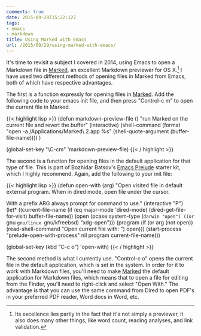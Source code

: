 ```yaml
---
comments: true
date: 2015-09-29T15:22:12Z
tags:
- emacs
- markdown
title: Using Marked with Emacs
url: /2015/09/29/using-marked-with-emacs/
---
```


It's time to revisit a subject I covered in 2014, using Emacs to open a Markdown file in [Marked][marked], an excellent Markdown previewer for OS X.[^1] I have used two different methods of opening files in Marked from Emacs, both of which have respective advantages.

The first is a function expressly for opening files in [Marked][marked]. Add the following code to your emacs init file, and then press "Control-c m" to open the current file in Marked.

{{< highlight lisp >}}
(defun markdown-preview-file ()
  "run Marked on the current file and revert the buffer"
  (interactive)
  (shell-command
   (format "open -a /Applications/Marked\\ 2.app %s"
           (shell-quote-argument (buffer-file-name))))
  )

(global-set-key "\C-cm" 'markdown-preview-file)
{{< / highlight >}}

The second is a function for opening files in the default application for that type of file. This is part of Bozhidar Batsov's [Emacs Prelude][prelude] starter kit, which I highly recommend. Again, add the following to your init file:


{{< highlight lisp >}}
(defun open-with (arg)
  "Open visited file in default external program.
When in dired mode, open file under the cursor.

With a prefix ARG always prompt for command to use."
  (interactive "P")
  (let* ((current-file-name
          (if (eq major-mode 'dired-mode)
              (dired-get-file-for-visit)
            buffer-file-name))
         (open (pcase system-type
                 (`darwin "open")
                 ((or `gnu `gnu/linux `gnu/kfreebsd) "xdg-open")))
         (program (if (or arg (not open))
                      (read-shell-command "Open current file with: ")
                    open)))
					(start-process "prelude-open-with-process" nil program current-file-name)))

(global-set-key (kbd "C-c o") 'open-with)
{{< / highlight >}}

The second method is what I currently use. "Control-c o" opens the current file in the default application, which is set in the system. In order for it to work with Markdown files, you'll need to make [Marked][marked] the default application for Markdown files, which means that to open a file for editing from the Finder, you'll need to right-click and select "Open With." The advantage is that you can use the same command from Dired to open PDF's in your preferred PDF reader, Word docs in Word, etc.

[^1]: Its excellence lies partly in the fact that it's not simply a previewer, it also does many other things, like word count, reading analyses, and link validation.

[marked]: http://marked2app.com/

[prelude]: http://batsov.com/prelude/




